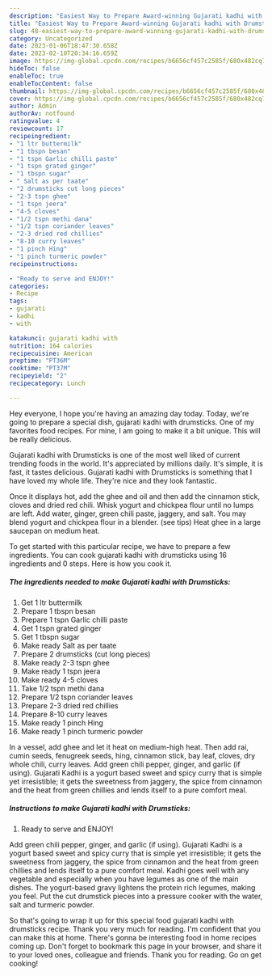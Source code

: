 ```yaml
---
description: "Easiest Way to Prepare Award-winning Gujarati kadhi with Drumsticks"
title: "Easiest Way to Prepare Award-winning Gujarati kadhi with Drumsticks"
slug: 48-easiest-way-to-prepare-award-winning-gujarati-kadhi-with-drumsticks
category: Uncategorized
date: 2023-01-06T18:47:30.658Z
date: 2023-02-10T20:34:16.659Z
image: https://img-global.cpcdn.com/recipes/b6656cf457c2585f/680x482cq70/gujarati-kadhi-with-drumsticks-recipe-main-photo.jpg
hideToc: false
enableToc: true
enableTocContent: false
thumbnail: https://img-global.cpcdn.com/recipes/b6656cf457c2585f/680x482cq70/gujarati-kadhi-with-drumsticks-recipe-main-photo.jpg
cover: https://img-global.cpcdn.com/recipes/b6656cf457c2585f/680x482cq70/gujarati-kadhi-with-drumsticks-recipe-main-photo.jpg
author: Admin
authorAv: notfound
ratingvalue: 4
reviewcount: 17
recipeingredient:
- "1 ltr buttermilk"
- "1 tbspn besan"
- "1 tspn Garlic chilli paste"
- "1 tspn grated ginger"
- "1 tbspn sugar"
- " Salt as per taate"
- "2 drumsticks cut long pieces"
- "2-3 tspn ghee"
- "1 tspn jeera"
- "4-5 cloves"
- "1/2 tspn methi dana"
- "1/2 tspn coriander leaves"
- "2-3 dried red chillies"
- "8-10 curry leaves"
- "1 pinch Hing"
- "1 pinch turmeric powder"
recipeinstructions:

- "Ready to serve and ENJOY!"
categories:
- Recipe
tags:
- gujarati
- kadhi
- with

katakunci: gujarati kadhi with 
nutrition: 164 calories
recipecuisine: American
preptime: "PT36M"
cooktime: "PT37M"
recipeyield: "2"
recipecategory: Lunch

---
```



Hey everyone, I hope you're having an amazing day today. Today, we're going to prepare a special dish, gujarati kadhi with drumsticks. One of my favorites food recipes. For mine, I am going to make it a bit unique. This will be really delicious.

Gujarati kadhi with Drumsticks is one of the most well liked of current trending foods in the world. It's appreciated by millions daily. It's simple, it is fast, it tastes delicious. Gujarati kadhi with Drumsticks is something that I have loved my whole life. They're nice and they look fantastic.

Once it displays hot, add the ghee and oil and then add the cinnamon stick, cloves and dried red chili. Whisk yogurt and chickpea flour until no lumps are left. Add water, ginger, green chili paste, jaggery, and salt. You may blend yogurt and chickpea flour in a blender. (see tips) Heat ghee in a large saucepan on medium heat.


To get started with this particular recipe, we have to prepare a few ingredients. You can cook gujarati kadhi with drumsticks using 16 ingredients and 0 steps. Here is how you cook it.

<!--inarticleads1-->

##### The ingredients needed to make Gujarati kadhi with Drumsticks:

1. Get 1 ltr buttermilk
1. Prepare 1 tbspn besan
1. Prepare 1 tspn Garlic chilli paste
1. Get 1 tspn grated ginger
1. Get 1 tbspn sugar
1. Make ready  Salt as per taate
1. Prepare 2 drumsticks (cut long pieces)
1. Make ready 2-3 tspn ghee
1. Make ready 1 tspn jeera
1. Make ready 4-5 cloves
1. Take 1/2 tspn methi dana
1. Prepare 1/2 tspn coriander leaves
1. Prepare 2-3 dried red chillies
1. Prepare 8-10 curry leaves
1. Make ready 1 pinch Hing
1. Make ready 1 pinch turmeric powder


In a vessel, add ghee and let it heat on medium-high heat. Then add rai, cumin seeds, fenugreek seeds, hing, cinnamon stick, bay leaf, cloves, dry whole chili, curry leaves. Add green chili pepper, ginger, and garlic (if using). Gujarati Kadhi is a yogurt based sweet and spicy curry that is simple yet irresistible; it gets the sweetness from jaggery, the spice from cinnamon and the heat from green chillies and lends itself to a pure comfort meal. 

<!--inarticleads2-->

##### Instructions to make Gujarati kadhi with Drumsticks:


1. Ready to serve and ENJOY!

Add green chili pepper, ginger, and garlic (if using). Gujarati Kadhi is a yogurt based sweet and spicy curry that is simple yet irresistible; it gets the sweetness from jaggery, the spice from cinnamon and the heat from green chillies and lends itself to a pure comfort meal. Kadhi goes well with any vegetable and especially when you have legumes as one of the main dishes. The yogurt-based gravy lightens the protein rich legumes, making you feel. Put the cut drumstick pieces into a pressure cooker with the water, salt and turmeric powder. 

So that's going to wrap it up for this special food gujarati kadhi with drumsticks recipe. Thank you very much for reading. I'm confident that you can make this at home. There's gonna be interesting food in home recipes coming up. Don't forget to bookmark this page in your browser, and share it to your loved ones, colleague and friends. Thank you for reading. Go on get cooking!
